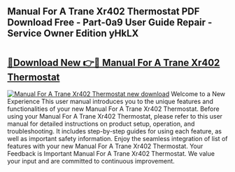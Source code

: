 ## Manual For A Trane Xr402 Thermostat PDF Download Free - Part-0a9 User Guide Repair - Service Owner Edition yHkLX

# <h2><a href="http://bc69379.oget.top/?id=Manual+For+A+Trane+Xr402+Thermostat">🔗Download New 👉🔴 Manual For A Trane Xr402 Thermostat</a></h2>

[![Manual For A Trane Xr402 Thermostat new download](https://i.imgur.com/5g1atiW.png)](http://bc69379.oget.top/?id=Manual+For+A+Trane+Xr402+Thermostat)
Welcome to a New Experience This user manual introduces you to the unique features and functionalities of your new Manual For A Trane Xr402 Thermostat. Before using your Manual For A Trane Xr402 Thermostat, please refer to this user manual for detailed instructions on product setup, operation, and troubleshooting. It includes step-by-step guides for using each feature, as well as important safety information. Enjoy the seamless integration of list of features with your new Manual For A Trane Xr402 Thermostat. Your Feedback is Important Manual For A Trane Xr402 Thermostat. We value your input and are committed to continuous improvement.
